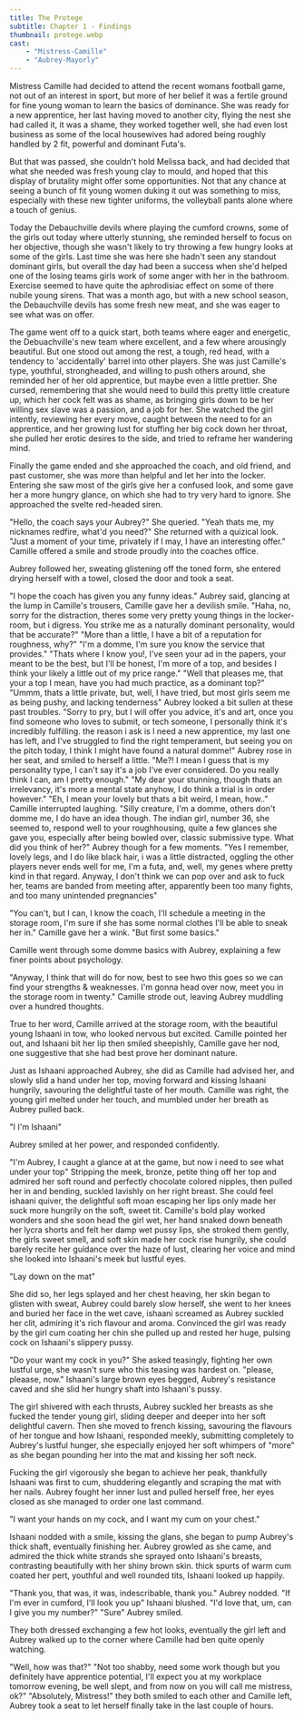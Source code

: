 ```yaml
---
title: The Protege
subtitle: Chapter 1 - Findings
thumbnail: protege.webp
cast:
    - "Mistress-Camille"
    - "Aubrey-Mayorly"
---
```


Mistress Camille had decided to attend the recent womans football game, not out of an interest in sport, but more of her belief it was a fertile ground for fine young woman to learn the basics of dominance. She was ready for a new apprentice, her last having moved to another city, flying the nest she had called it, it was a shame, they worked together well, she had even lost business as some of the local housewives had adored being roughly handled by 2 fit, powerful and dominant Futa's.

But that was passed, she couldn't hold Melissa back, and had decided that what she needed was fresh young clay to mould, and hoped that this display of brutality might offer some opportunities. Not that any chance at seeing a bunch of fit young women duking it out was something to miss, especially with these new tighter uniforms, the volleyball pants alone where a touch of genius.

Today the Debauchville devils where playing the cumford crowns, some of the girls out today where utterly stunning, she reminded herself to focus on her objective, though she wasn't likely to try throwing a few hungry looks at some of the girls. Last time she was here she hadn't seen any standout dominant girls, but overall the day had been a success when she'd helped one of the losing teams girls work of some anger with her in the bathroom. Exercise seemed to have quite the aphrodisiac effect on some of there nubile young sirens. That was a month ago, but with a new school season, the Debauchville devils has some fresh new meat, and she was eager to see what was on offer.

The game went off to a quick start, both teams where eager and energetic, the Debuachville's new team where excellent, and a few where arousingly beautiful. But one stood out among the rest, a tough, red head, with a tendency to 'accidentally' barrel into other players. She was just Camille's type, youthful, strongheaded, and willing to push others around, she reminded her of her old apprentice, but maybe even a little prettier. She cursed, remembering that she would need to build this pretty little creature up, which her cock felt was as shame, as bringing girls down to be her willing sex slave was a passion, and a job for her. She watched the girl intently, reviewing her every move, caught between the need to for an apprentice, and her growing lust for stuffing her big cock down her throat, she pulled her erotic desires to the side, and tried to reframe her wandering mind.

Finally the game ended and she approached the coach, and old friend, and past customer, she was more than helpful and let her into the locker. Entering she saw most of the girls give her a confused look, and some gave her a more hungry glance, on which she had to try very hard to ignore. She approached the svelte red-headed siren.

"Hello, the coach says your Aubrey?" She queried.
"Yeah thats me, my nicknames redfire, what'd you need?" She returned with a quizical look.
"Just a moment of your time, privately if I may, I have an interesting offer." Camille offered a smile and strode proudly into the coaches office.

Aubrey followed her, sweating glistening off the toned form, she entered drying herself with a towel, closed the door and took a seat.

"I hope the coach has given you any funny ideas." Aubrey said, glancing at the lump in Camille's trousers, Camille gave her a devilish smile.
"Haha, no, sorry for the distraction, theres some very pretty young things in the locker-room, but i digress. You strike me as a naturally dominant personality, would that be accurate?"
"More than a little, I have a bit of a reputation for roughness, why?"
"I'm a domme, I'm sure you know the service that provides."
"Thats where I know you!, I've seen your ad in the papers, your meant to be the best, but I'll be honest, I'm more of a top, and besides I think your likely a little out of my price range."
"Well that pleases me, that your a top I mean, have you had much practice, as a dominant top?"
"Ummm, thats a little private, but, well, I have tried, but most girls seem me as being pushy, and lacking tenderness" Aubrey looked a bit sullen at these past troubles.
"Sorry to pry, but I will offer you advice, it's and art, once you find someone who loves to submit, or tech someone, I personally think it's incredibly fulfilling. the reason i ask is I need a new apprentice, my last one has left, and I've struggled to find the right temperament, but seeing you on the pitch today, I think I might have found a natural domme!" Aubrey rose in her seat, and smiled to herself a little.
"Me?! I mean I guess that is my personality type, I can't say it's a job I've ever considered. Do you really think I can, am I pretty enough."
"My dear your stunning, though thats an irrelevancy, it's more a mental state anyhow, I do think a trial is in order however."
"Eh, I mean your lovely but thats a bit weird, I mean, how.." Camille interrupted laughing.
"Silly creature, I'm a domme, others don't domme me, I do have an idea though. The indian girl, number 36, she seemed to, respond well to your roughhousing, quite a few glances she gave you, especially after being bowled over, classic submissive type. What did you think of her?" Aubrey though for a few moments.
"Yes I remember, lovely legs, and I do like black hair, i was a little distracted, oggling the other players never ends well for me, I'm a futa, and, well, my genes where pretty kind in that regard. Anyway, I don't think we can pop over and ask to fuck her, teams are banded from meeting after, apparently been too many fights, and too many unintended pregnancies"

"You can't, but I can, I know the coach, I'll schedule a meeting in the storage room, I'm sure if she has some normal clothes I'll be able to sneak her in." Camille gave her a wink.
"But first some basics."

Camille went through some domme basics with Aubrey, explaining a few finer points about psychology.

"Anyway, I think that will do for now, best to see hwo this goes so we can find your strengths & weaknesses. I'm gonna head over now, meet you in the storage room in twenty." Camille strode out, leaving Aubrey muddling over a hundred thoughts.

True to her word, Camille arrived at the storage room, with the beautiful young Ishaani in tow, who looked nervous but excited. Camille pointed her out, and Ishaani bit her lip then smiled sheepishly, Camille gave her nod, one suggestive that she had best prove her dominant nature.

Just as Ishaani approached Aubrey, she did as Camille had advised her, and slowly slid a hand under her top, moving forward and kissing Ishaani hungrily, savouring the delightful taste of her mouth. Camille was right, the young girl melted under her touch, and mumbled under her breath as Aubrey pulled back.

"I I'm Ishaani"

Aubrey smiled at her power, and responded confidently.

"I'm Aubrey, I caught a glance at at the game, but now i need to see what under your top" Stripping the meek, bronze, petite thing off her top and admired her soft round and perfectly chocolate colored nipples, then pulled her in and bending, suckled lavishly on her right breast. She could feel ishaani quiver, the delightful soft moan escaping her lips only made her suck more hungrily on the soft, sweet tit. Camille's bold play worked wonders and she soon head the girl wet, her hand snaked down beneath her lycra shorts and felt her damp wet pussy lips, she stroked them gently, the girls sweet smell, and soft skin made her cock rise hungrily, she could barely recite her guidance over the haze of lust, clearing her voice and mind she looked into Ishaani's meek but lustful eyes.

"Lay down on the mat"

She did so, her legs splayed and her chest heaving, her skin began to glisten with sweat, Aubrey could barely slow herself, she went to her knees and buried her face in the wet cave, ishaani screamed as Aubrey suckled her clit, admiring it's rich flavour and aroma. Convinced the girl was ready by the girl cum coating her chin she pulled up and rested her huge, pulsing cock on Ishaani's slippery pussy.

"Do your want my cock in you?" She asked teasingly, fighting her own lustful urge, she wasn't sure who this teasing was hardest on.
"please, pleaase, now." Ishaani's large brown eyes begged, Aubrey's resistance caved and she slid her hungry shaft into Ishaani's pussy.

The girl shivered with each thrusts, Aubrey suckled her breasts as she fucked the tender young girl, sliding deeper and deeper into her soft delightful cavern. Then she moved to french kissing, savouring the flavours of her tongue and how Ishaani, responded meekly, submitting completely to Aubrey's lustful hunger, she especially enjoyed her soft whimpers of "more" as she began pounding her into the mat and kissing her soft neck.

Fucking the girl vigorously she began to achieve her peak, thankfully Ishaani was first to cum, shuddering elegantly and scraping the mat with her nails. Aubrey fought her inner lust and pulled herself free, her eyes closed as she managed to order one last command.

"I want your hands on my cock, and I want my cum on your chest."

Ishaani nodded with a smile, kissing the glans, she began to pump Aubrey's thick shaft, eventually finishing her. Aubrey growled as she came, and admired the thick white strands she sprayed onto Ishaani's breasts, contrasting beautifully with her shiny brown skin. thick spurts of warm cum coated her pert, youthful and well rounded tits, Ishaani looked up happily.

"Thank you, that was, it was, indescribable, thank you." Aubrey nodded.
"If I'm ever in cumford, I'll look you up" Ishaani blushed.
"I'd love that, um, can I give you my number?"
"Sure" Aubrey smiled.

They both dressed exchanging a few hot looks, eventually the girl left and Aubrey walked up to the corner where Camille had ben quite openly watching.

"Well, how was that?"
"Not too shabby, need some work though but you definitely have apprentice potential, I'll expect you at my workplace tomorrow evening, be well slept, and from now on you will call me mistress, ok?"
"Absolutely, Mistress!" they both smiled to each other and Camille left, Aubrey took a seat to let herself finally take in the last couple of hours.
